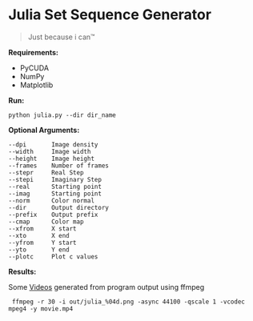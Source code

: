 Julia Set Sequence Generator
============================
> Just because i can™

__Requirements:__

* PyCUDA
* NumPy
* Matplotlib

__Run:__

    python julia.py --dir dir_name

__Optional Arguments:__

    --dpi       Image density
    --width     Image width
    --height    Image height
    --frames    Number of frames
    --stepr     Real Step
    --stepi     Imaginary Step
    --real      Starting point
    --imag      Starting point
    --norm      Color normal
    --dir       Output directory
    --prefix    Output prefix
    --cmap      Color map
    --xfrom     X start
    --xto       X end
    --yfrom     Y start
    --yto       Y end
    --plotc     Plot c values


__Results:__

Some [Videos](https://www.youtube.com/watch?v=D4abkM5rBDI&list=UUTyhIPFP9Tf9LtRf8Ah9OLA) generated from program output using ffmpeg

     ffmpeg -r 30 -i out/julia_%04d.png -async 44100 -qscale 1 -vcodec mpeg4 -y movie.mp4